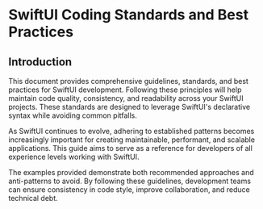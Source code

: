 # SwiftUI Coding Standards and Best Practices

## Introduction

This document provides comprehensive guidelines, standards, and best practices for SwiftUI development. Following these principles will help maintain code quality, consistency, and readability across your SwiftUI projects. These standards are designed to leverage SwiftUI's declarative syntax while avoiding common pitfalls.

As SwiftUI continues to evolve, adhering to established patterns becomes increasingly important for creating maintainable, performant, and scalable applications. This guide aims to serve as a reference for developers of all experience levels working with SwiftUI.

The examples provided demonstrate both recommended approaches and anti-patterns to avoid. By following these guidelines, development teams can ensure consistency in code style, improve collaboration, and reduce technical debt.
</introduction>
